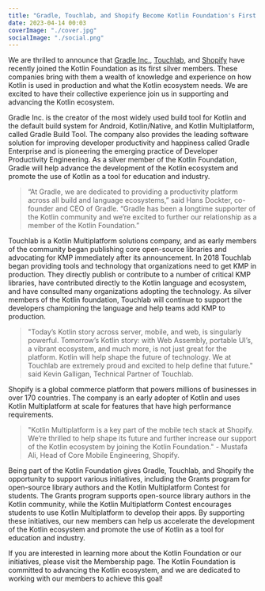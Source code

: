 ```yaml
---
title: "Gradle, Touchlab, and Shopify Become Kotlin Foundation's First Silver Members"
date: 2023-04-14 00:03
coverImage: "./cover.jpg"
socialImage: "./social.png"
---
```


We are thrilled to announce that [Gradle Inc.](https://gradle.org/), [Touchlab](https://touchlab.co/kotlin-foundation), and [Shopify](https://www.shopify.com/) have recently joined the Kotlin Foundation as its first silver members. These companies bring with them a wealth of knowledge and experience on how Kotlin is used in production and what the Kotlin ecosystem needs. We are excited to have their collective experience join us in supporting and advancing the Kotlin ecosystem.

Gradle Inc. is the creator of the most widely used build tool for Kotlin and the default build system for Android, Kotlin/Native, and Kotlin Multiplatform, called Gradle Build Tool. The company also provides the leading software solution for improving developer productivity and happiness called Gradle Enterprise and is pioneering the emerging practice of Developer Productivity Engineering. As a silver member of the Kotlin Foundation, Gradle will help advance the development of the Kotlin ecosystem and promote the use of Kotlin as a tool for education and industry.

> “At Gradle, we are dedicated to providing a productivity platform across all build and language ecosystems,” said Hans Dockter, co-founder and CEO of Gradle. “Gradle has been a longtime supporter of the Kotlin community and we’re excited to further our relationship as a member of the Kotlin Foundation.”

Touchlab is a Kotlin Multiplatform solutions company, and as early members of the community began publishing core open-source libraries and advocating for KMP immediately after its announcement. In 2018 Touchlab began providing tools and technology that organizations need to get KMP in production. They directly publish or contribute to a number of critical KMP libraries, have contributed directly to the Kotlin language and ecosystem, and have consulted many organizations adopting the technology. As silver members of the Kotlin foundation, Touchlab will continue to support the developers championing the language and help teams add KMP to production.

> "Today’s Kotlin story across server, mobile, and web, is singularly powerful. Tomorrow’s Kotlin story: with Web Assembly, portable UI’s, a vibrant ecosystem, and much more, is not just great for the platform. Kotlin will help shape the future of technology. We at Touchlab are extremely proud and excited to help define that future." said Kevin Galligan, Technical Partner of Touchlab.

Shopify is a global commerce platform that powers millions of businesses in over 170 countries. The company is an early adopter of Kotlin and uses Kotlin Multiplatform at scale for features that have high performance requirements.

> "Kotlin Multiplatform is a key part of the mobile tech stack at Shopify. We’re thrilled to help shape its future and further increase our support of the Kotlin ecosystem by joining the Kotlin Foundation." - Mustafa Ali, Head of Core Mobile Engineering, Shopify.

Being part of the Kotlin Foundation gives Gradle, Touchlab, and Shopify the opportunity to support various initiatives, including the Grants program for open-source library authors and the Kotlin Multiplatform Contest for students. The Grants program supports open-source library authors in the Kotlin community, while the Kotlin Multiplatform Contest encourages students to use Kotlin Multiplatform to develop their apps. By supporting these initiatives, our new members can help us accelerate the development of the Kotlin ecosystem and promote the use of Kotlin as a tool for education and industry.

If you are interested in learning more about the Kotlin Foundation or our initiatives, please visit the Membership page. The Kotlin Foundation is committed to advancing the Kotlin ecosystem, and we are dedicated to working with our members to achieve this goal!
